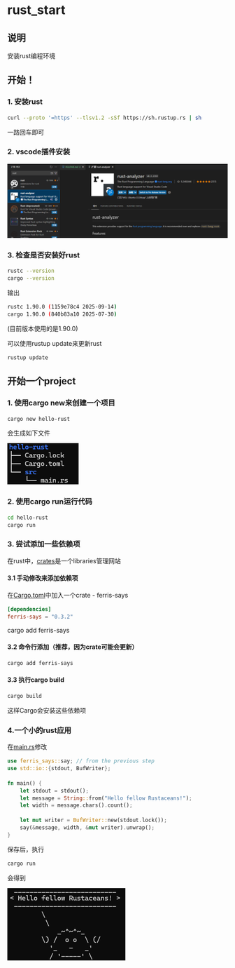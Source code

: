 # rust_start


## 说明
安装rust编程环境

## 开始！

### 1. 安装rust
```bash
curl --proto '=https' --tlsv1.2 -sSf https://sh.rustup.rs | sh
```
一路回车即可

### 2. vscode插件安装
![rust_vscode_plugin](img/rust_vscode_plugin.png)

### 3. 检查是否安装好rust
```bash
rustc --version
cargo --version
```
输出
```bash
rustc 1.90.0 (1159e78c4 2025-09-14)
cargo 1.90.0 (840b83a10 2025-07-30)
```
(目前版本使用的是1.90.0)

可以使用rustup update来更新rust
```bash
rustup update
```

## 开始一个project

### 1. 使用cargo new来创建一个项目
```bash
cargo new hello-rust
```
会生成如下文件

![hello-rust](img/folder_structure.png)

### 2. 使用cargo run运行代码
```bash
cd hello-rust
cargo run
```

### 3. 尝试添加一些依赖项
在rust中，[crates](https://crates.io/)是一个libraries管理网站

#### 3.1 手动修改来添加依赖项
在[Cargo.toml](hello-rust/Cargo.toml)中加入一个crate - ferris-says
```toml
[dependencies]
ferris-says = "0.3.2"
```
cargo add ferris-says
#### 3.2 命令行添加（推荐，因为crate可能会更新）
```bash
cargo add ferris-says
```

#### 3.3 执行cargo build
```bash
cargo build
```
这样Cargo会安装这些依赖项

### 4.一个小的rust应用
在[main.rs](hello-rust/src/main.rs)修改
```rust
use ferris_says::say; // from the previous step
use std::io::{stdout, BufWriter};

fn main() {
    let stdout = stdout();
    let message = String::from("Hello fellow Rustaceans!");
    let width = message.chars().count();

    let mut writer = BufWriter::new(stdout.lock());
    say(&message, width, &mut writer).unwrap();
}
```
保存后，执行
```bash
cargo run
```
会得到

![main_output.png](img/main_output.png)